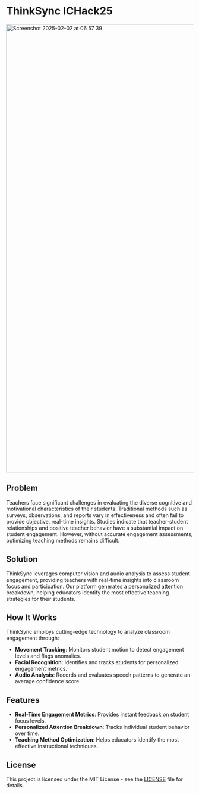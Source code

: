 # ThinkSync ICHack25


<img width="1204" alt="Screenshot 2025-02-02 at 06 57 39" src="https://github.com/user-attachments/assets/37bd0e07-38b0-47a2-b48b-267ae6a2eae0" />


## Problem
Teachers face significant challenges in evaluating the diverse cognitive and motivational characteristics of their students. Traditional methods such as surveys, observations, and reports vary in effectiveness and often fail to provide objective, real-time insights. Studies indicate that teacher-student relationships and positive teacher behavior have a substantial impact on student engagement. However, without accurate engagement assessments, optimizing teaching methods remains difficult.

## Solution
ThinkSync leverages computer vision and audio analysis to assess student engagement, providing teachers with real-time insights into classroom focus and participation. Our platform generates a personalized attention breakdown, helping educators identify the most effective teaching strategies for their students.

## How It Works
ThinkSync employs cutting-edge technology to analyze classroom engagement through:
- **Movement Tracking**: Monitors student motion to detect engagement levels and flags anomalies.
- **Facial Recognition**: Identifies and tracks students for personalized engagement metrics.
- **Audio Analysis**: Records and evaluates speech patterns to generate an average confidence score.

## Features
- **Real-Time Engagement Metrics**: Provides instant feedback on student focus levels.
- **Personalized Attention Breakdown**: Tracks individual student behavior over time.
- **Teaching Method Optimization**: Helps educators identify the most effective instructional techniques.

## License
This project is licensed under the MIT License - see the [LICENSE](LICENSE) file for details.

